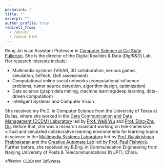 ```yaml
---
permalink: /
title: ""
excerpt: ""
author_profile: true
redirect_from: 
  - /about/
  - /about.html
---
```

Rong Jin is an Assistant Professor in [Computer Science at Cal State Fullerton](http://www.fullerton.edu/ecs/cs/). She is the director of the Digital Realities & Data (<i>DigiR&D</i>) Lab. Her research interests include:
* Multimedia systems (VR/AR, 3D collaboration, serious games, simulation, EdTech, QoE assessment)
* Computational online social networks (computational influence problems, rumor source detection, algorithm design, optimization)
* Data science (graph data mining, machine learning/deep learning, data-driven computation)
* Intelligent Systems and Computer Vision

She received my Ph.D. in Computer Science from the University of Texas at Dallas, where she worked in the [Data Communication and Data Management (DCDM) Laboratory](https://theory.utdallas.edu/) led by [Prof. Weili Wu](https://cs.utdallas.edu/people/faculty/wu-weili/) and [Prof. Ding-Zhu Du](https://cs.utdallas.edu/people/faculty/du-ding-zhu/). 
Before that, she was a research assistant working on tele-immersive virtual and simulated collaborative learning environments for learning topics in science in the [Multimedia Systems Laboratory](http://cs.utdallas.edu/multimedialab/) led by [Prof. Balakrishnan Prabhakaran](https://personal.utdallas.edu/~praba/) and the [Creative Automata Lab](https://vimeo.com/89000338) led by [Prof. Paul Fishwick](https://cs.utdallas.edu/people/faculty/fishwick-paul/). Further before, she received my B.Eng. in Communication Engineering from Nanjing University of Posts & Telecommunications (NUPT), China.


<small> Affiliation: [CEDDI](https://www.sampsonakwafuo.com/ceddi-lab) and [TuffyVerse](https://tuffyverse-lab.github.io/).</small>

<!--#### Student Assistant Position Available -->
<!-- <p><small> I am always looking for self-motivated undergraduate and graduate students in the Computer Science program with strong interests in above subjects as well as looking to work on research for course credit. If you would like to get involved with my research, take my class Seminar/Project CS first and make an excellent preliminary work. If you have not taken the class but are generally interested, I will typically give you a small project to work on in your spare time. Minimum time commitment for this position is one year. The financial support is considered after a certain probationary period. -->

